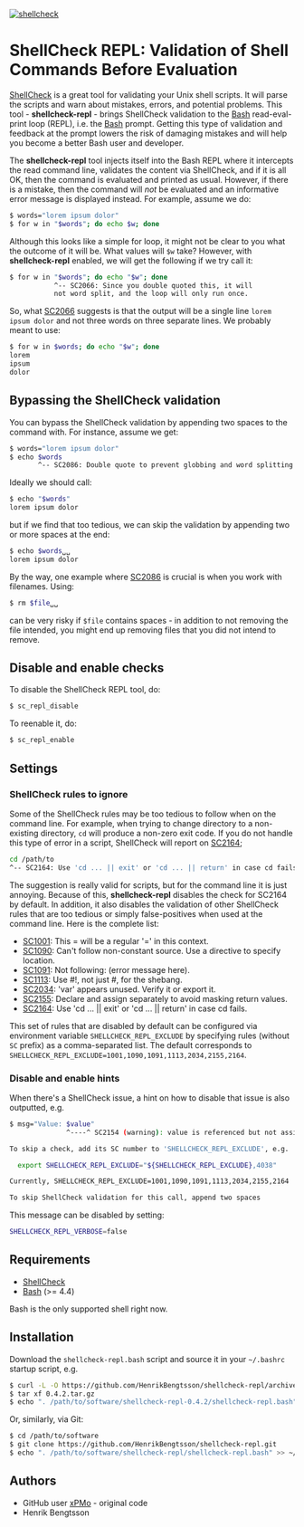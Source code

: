 [![shellcheck](https://github.com/HenrikBengtsson/shellcheck-repl/actions/workflows/shellcheck.yml/badge.svg)](https://github.com/HenrikBengtsson/shellcheck-repl/actions/workflows/shellcheck.yml)

# ShellCheck REPL: Validation of Shell Commands Before Evaluation

[ShellCheck] is a great tool for validating your Unix shell scripts.
It will parse the scripts and warn about mistakes, errors, and
potential problems.  This tool - **shellcheck-repl** - brings
ShellCheck validation to the [Bash] read-eval-print loop (REPL),
i.e. the [Bash] prompt.  Getting this type of validation and feedback
at the prompt lowers the risk of damaging mistakes and will help you
become a better Bash user and developer.

The **shellcheck-repl** tool injects itself into the Bash REPL where
it intercepts the read command line, validates the content via
ShellCheck, and if it is all OK, then the command is evaluated and
printed as usual.  However, if there is a mistake, then the command
will _not_ be evaluated and an informative error message is displayed
instead.  For example, assume we do:

```sh
$ words="lorem ipsum dolor"
$ for w in "$words"; do echo $w; done
```

Although this looks like a simple for loop, it might not be clear to
you what the outcome of it will be.  What values will `$w` take?
However, with **shellcheck-repl** enabled, we will get the following
if we try call it:

```sh
$ for w in "$words"; do echo "$w"; done
           ^-- SC2066: Since you double quoted this, it will
           not word split, and the loop will only run once.
```

So, what [SC2066] suggests is that the output will be a single line
`lorem ipsum dolor` and not three words on three separate lines.  We
probably meant to use:

```sh
$ for w in $words; do echo "$w"; done
lorem
ipsum
dolor
```


## Bypassing the ShellCheck validation

You can bypass the ShellCheck validation by appending two spaces to
the command with.  For instance, assume we get:

```sh
$ words="lorem ipsum dolor"
$ echo $words
       ^-- SC2086: Double quote to prevent globbing and word splitting.
```

Ideally we should call:

```sh
$ echo "$words"
lorem ipsum dolor
```

but if we find that too tedious, we can skip the validation by
appending two or more spaces at the end:

```sh
$ echo $words␣␣
lorem ipsum dolor
```

By the way, one example where [SC2086] is crucial is when you work
with filenames.  Using:

```sh
$ rm $file␣␣
```

can be very risky if `$file` contains spaces - in addition to not
removing the file intended, you might end up removing files that you
did not intend to remove.


## Disable and enable checks

To disable the ShellCheck REPL tool, do:

```sh
$ sc_repl_disable
```

To reenable it, do:

```sh
$ sc_repl_enable
```


## Settings

### ShellCheck rules to ignore

Some of the ShellCheck rules may be too tedious to follow when on the
command line.  For example, when trying to change directory to a
non-existing directory, `cd` will produce a non-zero exit code.  If
you do not handle this type of error in a script, ShellCheck will
report on [SC2164];

```sh
cd /path/to
^-- SC2164: Use 'cd ... || exit' or 'cd ... || return' in case cd fails.
```

The suggestion is really valid for scripts, but for the command line
it is just annoying.  Because of this, **shellcheck-repl** disables
the check for SC2164 by default.  In addition, it also disables the
validation of other ShellCheck rules that are too tedious or simply
false-positives when used at the command line. Here is the complete
list:

* [SC1001]: This \= will be a regular '=' in this context.
* [SC1090]: Can't follow non-constant source. Use a directive to
  specify location.
* [SC1091]: Not following: (error message here).
* [SC1113]: Use #!, not just #, for the shebang.
* [SC2034]: 'var' appears unused. Verify it or export it.
* [SC2155]: Declare and assign separately to avoid masking return
  values.
* [SC2164]: Use 'cd ... || exit' or 'cd ... || return' in case cd
  fails.

This set of rules that are disabled by default can be configured via
environment variable `SHELLCHECK_REPL_EXCLUDE` by specifying rules
(without `SC` prefix) as a comma-separated list.  The default
corresponds to
`SHELLCHECK_REPL_EXCLUDE=1001,1090,1091,1113,2034,2155,2164`.


### Disable and enable hints

When there's a ShellCheck issue, a hint on how to disable that issue
is also outputted, e.g.

```sh
$ msg="Value: $value"
              ^----^ SC2154 (warning): value is referenced but not assigned.

To skip a check, add its SC number to 'SHELLCHECK_REPL_EXCLUDE', e.g.

  export SHELLCHECK_REPL_EXCLUDE="${SHELLCHECK_REPL_EXCLUDE},4038"

Currently, SHELLCHECK_REPL_EXCLUDE=1001,1090,1091,1113,2034,2155,2164

To skip ShellCheck validation for this call, append two spaces
```

This message can be disabled by setting:

```sh
SHELLCHECK_REPL_VERBOSE=false
```



## Requirements

* [ShellCheck]
* [Bash] (>= 4.4)

Bash is the only supported shell right now.


## Installation

Download the `shellcheck-repl.bash` script and source it in your
`~/.bashrc` startup script, e.g.

```sh
$ curl -L -O https://github.com/HenrikBengtsson/shellcheck-repl/archive/refs/tags/0.4.2.tar.gz
$ tar xf 0.4.2.tar.gz
$ echo ". /path/to/software/shellcheck-repl-0.4.2/shellcheck-repl.bash" >> ~/.bashrc
```

Or, similarly, via Git:

```sh
$ cd /path/to/software
$ git clone https://github.com/HenrikBengtsson/shellcheck-repl.git
$ echo ". /path/to/software/shellcheck-repl/shellcheck-repl.bash" >> ~/.bashrc
```


## Authors

* GitHub user [xPMo](https://github.com/xPMo) - original code
* Henrik Bengtsson


[ShellCheck]: https://github.com/koalaman/shellcheck
[Bash]: https://www.gnu.org/software/bash/
[SC2066]: https://github.com/koalaman/shellcheck/wiki/SC2066
[SC2086]: https://github.com/koalaman/shellcheck/wiki/SC2086
[SC1001]: https://github.com/koalaman/shellcheck/wiki/SC1001
[SC1090]: https://github.com/koalaman/shellcheck/wiki/SC1090
[SC1091]: https://github.com/koalaman/shellcheck/wiki/SC1091
[SC1113]: https://github.com/koalaman/shellcheck/wiki/SC1113
[SC2034]: https://github.com/koalaman/shellcheck/wiki/SC2034
[SC2155]: https://github.com/koalaman/shellcheck/wiki/SC2155
[SC2164]: https://github.com/koalaman/shellcheck/wiki/SC2164
[#21]: https://github.com/HenrikBengtsson/shellcheck-repl/issues/21
